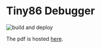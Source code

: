 # Tiny86 Debugger

![build and deploy](https://github.com/gregofi/thesis/actions/workflows/build-action.yaml/badge.svg)

The pdf is hosted [here](https://gregofi.github.io/thesis/main.pdf).
